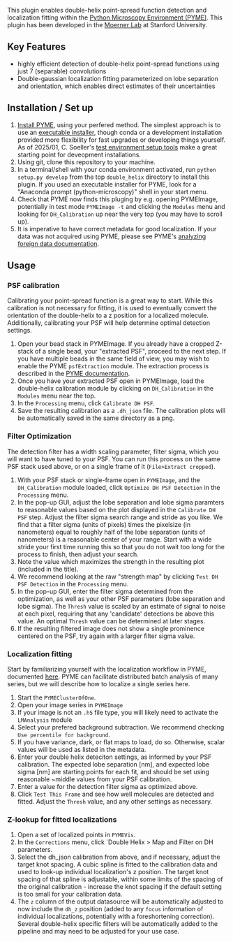 This plugin enables double-helix point-spread function detection and localization fitting within the [Python Microscopy Environment (PYME)](https://python-microscopy.org/). 
This plugin has been developed in the [Moerner Lab](https://web.stanford.edu/group/moerner/) at Stanford University. 

## Key Features
- highly efficient detection of double-helix point-spread functions using just 7 (separable) convolutions
- Double-gaussian localization fitting parameterized on lobe separation and orientation, which enables direct estimates of their uncertainties

## Installation / Set up
1. [Install PYME](https://python-microscopy.org/doc/Installation/Installation.html), using your perfered method. The simplest approach is to use an [executable installer](https://python-microscopy.org/downloads/), though conda or a development installation provided more flexibility for fast upgrades or developing things yourself. As of 2025/01, C. Soeller's [test environment setup tools](https://github.com/csoeller/PYME-test-env) make a great starting point for deveopment installations.
2. Using git, clone this repository to your machine.
3. In a terminal/shell with your conda environment activated, run `python setup.py develop` from the top `double_helix` directory to install this plugin. If you used an executable installer for PYME, look for a "Anaconda prompt (python-microscopy)" shell in your start menu.
4. Check that PYME now finds this pluging by e.g. opening PYMEImage, potentially in test mode `PYMEImage -t` and clicking the `Modules` menu and looking for `DH_Calibration` up near the very top (you may have to scroll up).
5. It is imperative to have correct metadata for good localization. If your data was not acquired using PYME, please see PYME's [analyzing foreign data documentation](https://python-microscopy.org/doc/AnalysingForeignData.html).

## Usage

### PSF calibration
Calibrating your point-spread function is a great way to start. While this calibration is not necessary for fitting, it is used to eventually convert the orientation of the double-helix to a z position for a localized molecule.
Additionally, calibrating your PSF will help determine optimal detection settings.

1. Open your bead stack in PYMEImage. If you already have a cropped Z-stack of a single bead, your "extracted PSF", proceed to the next step. If you have multiple beads in the same field of view, you may wish to enable the PYME `psfExtraction` module. The extraction process is described in the [PYME documentation](https://python-microscopy.org/doc/PSFExtraction.html).
2. Once you have your extracted PSF open in PYMEImage, load the double-helix calibration module by clicking on `DH_Calibration` in the `Modules` menu near the top.
3. In the `Processing` menu, click `Calibrate DH PSF`.
4. Save the resulting calibration as a `.dh_json` file. The calibration plots will be automatically saved in the same directory as a png.

### Filter Optimization
The detection filter has a width scaling parameter, filter sigma, which you will want to have tuned to your PSF.
You can run this process on the same PSF stack used above, or on a single frame of it (`File>Extract cropped`).

1. With your PSF stack or single-frame open in `PYMEImage`, and the `DH_Calibration` module loaded, click `Optimize DH PSF Detection` in the `Processing` menu. 
2. In the pop-up GUI, adjust the lobe separation and lobe sigma paramters
to reasonable values based on the plot displayed in the `Calibrate DH PSF` step. Adjust the filter sigma search range and stride as you like. We find that a filter sigma (units of pixels) times the pixelsize (in nanometers) equal to roughly half of the lobe separation (units of nanometers) is a reasonable center of your range. Start with a wide stride your first time running this so that you do not wait too long for the process to finish, then adjust your search.
3. Note the value which maximizes the strength in the resulting plot (included in the title).
4. We recommend looking at the raw "strength map" by clicking `Test DH PSF Detection` in the `Processing` menu.
5. In the pop-up GUI, enter the filter sigma determined from the optimization, as well as your other PSF parameters (lobe separation and lobe sigma). The `Thresh` value is scaled by an estimate of signal to noise at each pixel, requiring that any 'candidate' detections be above this value. An optimal `Thresh` value can be determined at later stages.
6. If the resulting filtered image does not show a single prominence centered on the PSF, try again with a larger filter sigma value.


### Localization fitting
Start by familiarizing yourself with the localization workflow in PYME, documented [here](https://python-microscopy.org/doc/LocalisationAnalysis.html#).
PYME can facilitate distributed batch analysis of many series, but we will describe how to localize a single series here.

1. Start the `PYMEClusterOfOne`.
2. Open your image series in `PYMEImage`
3. If your image is not an `.h5` file type, you will likely need to activate the `LMAnalysis` module
4. Select your prefered background subtraction. We recommend checking `Use percentile for background`.
5. If you have variance, dark, or flat maps to load, do so. Otherwise, scalar values will be used as listed in the metadata.
6. Enter your double helix deteciton settings, as informed by your PSF calibration. The expected lobe separation [nm], and expected lobe sigma [nm] are starting points for each fit, and should be set using reasonable ~middle values from your PSF calibration.
7. Enter a value for the detection filter sigma as optimized above.
8. Click `Test This Frame` and see how well molecules are detected and fitted. Adjust the `Thresh` value, and any other settings as necessary.

### Z-lookup for fitted localizations

1. Open a set of localized points in `PYMEVis`.
2. In the `Corrections` menu, click `Double Helix > Map and Filter on DH parameters.
3. Select the dh_json calibration from above, and if necessary, adjust the target knot spacing. A cubic spline is fitted to the calibration data and used to look-up individual localization's z position. The target knot spacing of that spline is adjustable, within some limits of the spacing of the original calibration - increase the knot spacing if the default setting is too small for your calibration data.
4. The `z` column of the output datasource will be automatically adjusted to now include the `dh_z` position (added to any `focus` information of individual localizations, potentially with a foreshortening correction). Several double-helix specific filters will be automatically added to the pipeline and may need to be adjusted for your use case.

